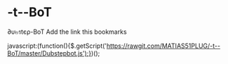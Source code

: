 # -t--BoT
∂υ๒รtєρ-BoT
Add the link this bookmarks

javascript:(function(){$.getScript('https://rawgit.com/MATIAS51PLUG/-t--BoT/master/Dubstepbot.js');})();

